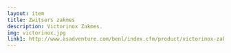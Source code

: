 ```yaml
--- 
layout: item
title: Zwitsers zakmes
description: Victorinox Zakmes.
img: victorinox.jpg
link1: http://www.asadventure.com/benl/index.cfm/product/victorinox-zakmes-huntsman-rvs/fuseaction/products.detail/code/2811XX0010/id_colour/5806
---
```

